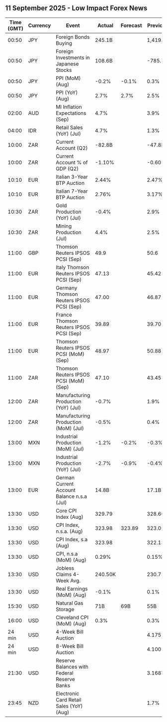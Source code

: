 ## 11 September 2025 - Low Impact Forex News

| Time (GMT) | Currency | Event | Actual | Forecast | Previous |
|------|----------|-------|--------|----------|----------|
| 00:50 | JPY | Foreign Bonds Buying | 245.1B |  | 1,419.9B |
| 00:50 | JPY | Foreign Investments in Japanese Stocks | 108.6B |  | -785.7B |
| 00:50 | JPY | PPI (MoM) (Aug) | -0.2% | -0.1% | 0.3% |
| 00:50 | JPY | PPI (YoY) (Aug) | 2.7% | 2.7% | 2.5% |
| 02:00 | AUD | MI Inflation Expectations (Sep) | 4.7% |  | 3.9% |
| 04:00 | IDR | Retail Sales (YoY) (Jul) | 4.7% |  | 1.3% |
| 10:00 | ZAR | Current Account (Q2) | -82.8B |  | -47.8B |
| 10:00 | ZAR | Current Account % of GDP (Q2) | -1.10% |  | -0.60% |
| 10:10 | EUR | Italian 3-Year BTP Auction | 2.44% |  | 2.47% |
| 10:10 | EUR | Italian 7-Year BTP Auction | 2.76% |  | 3.17% |
| 10:30 | ZAR | Gold Production (YoY) (Jul) | -0.4% |  | 2.9% |
| 10:30 | ZAR | Mining Production (Jul) | 4.4% |  | 2.5% |
| 11:00 | GBP | Thomson Reuters IPSOS PCSI (Sep) | 49.9 |  | 50.6 |
| 11:00 | EUR | Italy Thomson Reuters IPSOS PCSI (Sep) | 47.13 |  | 45.42 |
| 11:00 | EUR | Germany Thomson Reuters IPSOS PCSI (Sep) | 47.00 |  | 46.87 |
| 11:00 | EUR | France Thomson Reuters IPSOS PCSI (Sep) | 39.89 |  | 39.70 |
| 11:00 | EUR | Thomson Reuters IPSOS PCSI (MoM) (Sep) | 48.97 |  | 50.88 |
| 11:00 | ZAR | Thomson Reuters IPSOS PCSI (MoM) (Sep) | 47.10 |  | 43.45 |
| 12:00 | ZAR | Manufacturing Production (YoY) (Jul) | -0.7% |  | 1.9% |
| 12:00 | ZAR | Manufacturing Production (MoM) (Jul) | -0.5% |  | 0.4% |
| 13:00 | MXN | Industrial Production (MoM) (Jul) | -1.2% | -0.2% | -0.3% |
| 13:00 | MXN | Industrial Production (YoY) (Jul) | -2.7% | -0.9% | -0.4% |
| 13:00 | EUR | German Current Account Balance n.s.a (Jul) | 14.8B |  | 17.1B |
| 13:30 | USD | Core CPI Index (Aug) | 329.79 |  | 328.66 |
| 13:30 | USD | CPI Index, n.s.a. (Aug) | 323.98 | 323.89 | 323.05 |
| 13:30 | USD | CPI Index, s.a (Aug) | 323.98 |  | 322.13 |
| 13:30 | USD | CPI, n.s.a (MoM) (Aug) | 0.29% |  | 0.15% |
| 13:30 | USD | Jobless Claims 4-Week Avg. | 240.50K |  | 230.75K |
| 13:30 | USD | Real Earnings (MoM) (Aug) | -0.1% |  | 0.1% |
| 15:30 | USD | Natural Gas Storage | 71B | 69B | 55B |
| 16:00 | USD | Cleveland CPI (MoM) (Aug) | 0.3% |  | 0.3% |
| 24 min | USD | 4-Week Bill Auction |  |  | 4.175% |
| 24 min | USD | 8-Week Bill Auction |  |  | 4.100% |
| 21:30 | USD | Reserve Balances with Federal Reserve Banks |  |  | 3.168T |
| 23:45 | NZD | Electronic Card Retail Sales (YoY) (Aug) |  |  | 1.7% |
